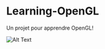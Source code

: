 # Learning-OpenGL
Un projet pour apprendre OpenGL!

![Alt Text](https://thumbs.gfycat.com/BigInsecureIndigobunting-size_restricted.gif)
